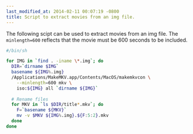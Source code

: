 ```yaml
---
last_modified_at: 2014-02-11 00:07:19 -0800
title: Script to extract movies from an img file.
---
```


The following scipt can be used to extract movies from an img file. The `minlength=600` reflects that the movie must be 600 seconds to be included.

```sh
#/bin/sh

for IMG in `find . -iname \*.img`; do
  DIR=`dirname $IMG`
  basename ${IMG%.img}
  /Applications/MakeMKV.app/Contents/MacOS/makemkvcon \
    --minlength=600 mkv \
    iso:${IMG} all `dirname ${IMG}`
  
  # Rename files  
  for MKV in `ls $DIR/title*.mkv`; do 
    F=`basename ${MKV}`
    mv -v $MKV ${IMG%.img}.${F:5:2}.mkv
  done
done

```
